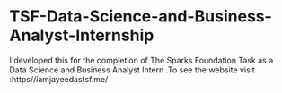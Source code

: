 # TSF-Data-Science-and-Business-Analyst-Internship
I developed this for the completion of The Sparks Foundation Task as a Data Science and Business Analyst Intern .To see the website visit :https//iamjayeedastsf.me/
